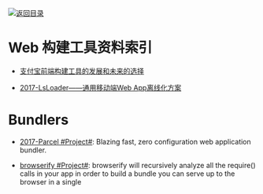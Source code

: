 [![返回目录](https://parg.co/UGo)](https://parg.co/b4z) 

# Web 构建工具资料索引

- [支付宝前端构建工具的发展和未来的选择](https://github.com/pigcan/blog/issues/4) 

- [2017-LsLoader——通用移动端Web App离线化方案](https://tech.meituan.com/LsLoader.html)


# Bundlers

- [2017-Parcel #Project#](https://github.com/parcel-bundler/parcel): Blazing fast, zero configuration web application bundler.

- [browserify #Project#](https://github.com/browserify/browserify): browserify will recursively analyze all the require() calls in your app in order to build a bundle you can serve up to the browser in a single <script> tag.

- [Backpack #Project#](https://github.com/jaredpalmer/backpack): Backpack is minimalistic build system for Node.js. Inspired by Facebook's create-react-app, Zeit's Next.js, and Remy's Nodemon, Backpack lets you create modern Node.js apps and services with zero configuration.

- [Microbundle #Project#](https://github.com/developit/microbundle): A zero-configuration bundler for tiny modules, powered by Rollup.
